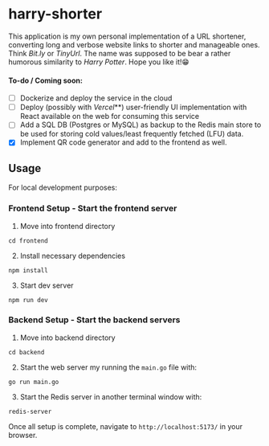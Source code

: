 # harry-shorter

This application is my own personal implementation of a URL shortener, converting long and verbose website links to shorter and manageable ones. Think _Bit.ly_ or _TinyUrl_. The name was supposed to be bear a rather humorous similarity to _Harry Potter_. Hope you like it!😁

#### To-do / Coming soon:

-   [ ] Dockerize and deploy the service in the cloud
-   [ ] Deploy (possibly with _Vercel_\*\*) user-friendly UI implementation with React available on the web for consuming this service
-   [ ] Add a SQL DB (Postgres or MySQL) as backup to the Redis main store to be used for storing cold values/least frequently fetched (LFU) data.
-   [x] Implement QR code generator and add to the frontend as well.

## Usage

For local development purposes:

### Frontend Setup - Start the frontend server

1. Move into frontend directory

```
cd frontend
```

2. Install necessary dependencies

```
npm install
```

3. Start dev server

```
npm run dev
```

### Backend Setup - Start the backend servers

1. Move into backend directory

```
cd backend
```

2. Start the web server my running the `main.go` file with:

```
go run main.go
```

3. Start the Redis server in another terminal window with:

```
redis-server
```

Once all setup is complete, navigate to `http://localhost:5173/` in your browser.
